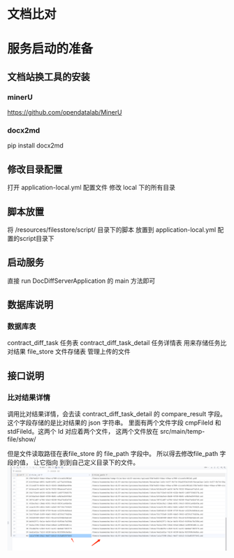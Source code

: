 # 文档比对


# 服务启动的准备

## 文档站换工具的安装

### minerU
https://github.com/opendatalab/MinerU

### docx2md
pip install docx2md


## 修改目录配置
打开 application-local.yml  配置文件
修改 local 下的所有目录


## 脚本放置
将 /resources/filesstore/script/ 目录下的脚本 放置到 application-local.yml 配置的script目录下

## 启动服务
直接 run  DocDiffServerApplication 的 main 方法即可

## 数据库说明

### 数据库表 
contract_diff_task  任务表
contract_diff_task_detail 任务详情表 用来存储任务比对结果
file_store 文件存储表 管理上传的文件



## 接口说明

### 比对结果详情
调用比对结果详情，会去读 contract_diff_task_detail 的 compare_result 字段。 这个字段存储的是比对结果的 json 字符串。
里面有两个文件字段 cmpFileId 和  stdFileId。这两个 Id 对应着两个文件， 这两个文件放在  src/main/temp-file/show/ 

但是文件读取路径在表file_store 的 file_path 字段中。 所以得去修改file_path 字段的值， 让它指向 到到自己定义目录下的文件。
![img.png](img.png)

